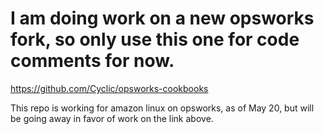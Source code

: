 I am doing work on a new opsworks fork, so only use this one for code comments for now.
=========
https://github.com/Cyclic/opsworks-cookbooks







This repo is working for amazon linux on opsworks, as of May 20, but will be going away in favor of work on the link above.


